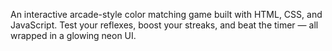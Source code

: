 An interactive arcade-style color matching game built with HTML, CSS, and JavaScript.
Test your reflexes, boost your streaks, and beat the timer — all wrapped in a glowing neon UI.

